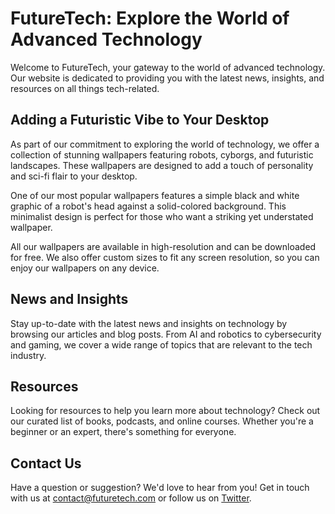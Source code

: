 <!--font:Poppins-->

# FutureTech: Explore the World of Advanced Technology

Welcome to FutureTech, your gateway to the world of advanced technology. Our website is dedicated to providing you with the latest news, insights, and resources on all things tech-related.

## Adding a Futuristic Vibe to Your Desktop

As part of our commitment to exploring the world of technology, we offer a collection of stunning wallpapers featuring robots, cyborgs, and futuristic landscapes. These wallpapers are designed to add a touch of personality and sci-fi flair to your desktop.

One of our most popular wallpapers features a simple black and white graphic of a robot's head against a solid-colored background. This minimalist design is perfect for those who want a striking yet understated wallpaper.

All our wallpapers are available in high-resolution and can be downloaded for free. We also offer custom sizes to fit any screen resolution, so you can enjoy our wallpapers on any device.

## News and Insights

Stay up-to-date with the latest news and insights on technology by browsing our articles and blog posts. From AI and robotics to cybersecurity and gaming, we cover a wide range of topics that are relevant to the tech industry.

## Resources

Looking for resources to help you learn more about technology? Check out our curated list of books, podcasts, and online courses. Whether you're a beginner or an expert, there's something for everyone.

## Contact Us

Have a question or suggestion? We'd love to hear from you! Get in touch with us at [contact@futuretech.com](mailto:contact@futuretech.com) or follow us on [Twitter](#).

<!--

Write me content for website with wallpaper which alt text is:

"A wallpaper with a simple black and white graphic of a robot's head, against a solid colored background."

The name/title of the page should not be 1:1 copy of the alt text but rather a real content of the website which is using this wallpaper.

- Use markdown format 
- Start with heading
- Heading should be short and concise
- The content should look like a real website 
- The website should not be about the wallpaper, wallpaper is just a related background
- Heading should be contain work "wallpaper" or "background"
- Include real sections like references, contact, user stories, etc. use things relevant to the page purpose.
- Feel free to use structure like headings, bullets, numbering, blockquotes, paragraphs, horizontal lines, etc.
- You can use formatting like bold or _italic_
- You can include UTF-8 emojis
- Links should be only #hash anchors (and you can refer to the document itself)
- Do not include images


---


# RoboWallpaper: Bringing Futuristic Vibe to Your Desktop

Welcome to RoboWallpaper, the ultimate destination for those who want to add a touch of sci-fi to their desktop. Our wallpaper collection features stunning graphics of robots, cyborgs, and futuristic landscapes that will transport you to a world of advanced technology and endless possibilities.

## About Our Wallpaper

Our wallpaper collection includes a variety of designs, from simple black and white graphics to colorful illustrations. One of our most popular wallpapers is a simple black and white graphic of a robot's head, against a solid colored background. This design is perfect for those who want a minimalist yet eye-catching wallpaper that adds a touch of personality to their desktop.

All our wallpapers are available in high-resolution and can be downloaded for free. We also offer custom sizes to fit any screen resolution, so you can enjoy our wallpapers on any device.

## User Stories

Here are some stories from our satisfied users:

> "I love the RoboWallpaper collection! The designs are so unique and creative, and they really make my desktop stand out." - John D.

> "The black and white robot head wallpaper is my favorite. It's simple yet striking, and it goes well with any color scheme." - Sarah K.

## References

Check out some of our favorite resources for all things robotics and sci-fi:

- [IEEE Robotics and Automation Society](#)
- [Wired](#)
- [Science Fiction and Fantasy Writers of America](#)

## Contact Us

Have a question or suggestion? We'd love to hear from you! Get in touch with us at [contact@robowallpaper.com](mailto:contact@robowallpaper.com) or follow us on [Twitter](#).


---


Heading should not include word "wallpaper". The website should not be about the wallpaper itself, wallpaper is just a related background, rewrite whole content.


---


# FutureTech: Explore the World of Advanced Technology

Welcome to FutureTech, your gateway to the world of advanced technology. Our website is dedicated to providing you with the latest news, insights, and resources on all things tech-related.

## Adding a Futuristic Vibe to Your Desktop

As part of our commitment to exploring the world of technology, we offer a collection of stunning wallpapers featuring robots, cyborgs, and futuristic landscapes. These wallpapers are designed to add a touch of personality and sci-fi flair to your desktop.

One of our most popular wallpapers features a simple black and white graphic of a robot's head against a solid-colored background. This minimalist design is perfect for those who want a striking yet understated wallpaper.

All our wallpapers are available in high-resolution and can be downloaded for free. We also offer custom sizes to fit any screen resolution, so you can enjoy our wallpapers on any device.

## News and Insights

Stay up-to-date with the latest news and insights on technology by browsing our articles and blog posts. From AI and robotics to cybersecurity and gaming, we cover a wide range of topics that are relevant to the tech industry.

## Resources

Looking for resources to help you learn more about technology? Check out our curated list of books, podcasts, and online courses. Whether you're a beginner or an expert, there's something for everyone.

## Contact Us

Have a question or suggestion? We'd love to hear from you! Get in touch with us at [contact@futuretech.com](mailto:contact@futuretech.com) or follow us on [Twitter](#).

-->
